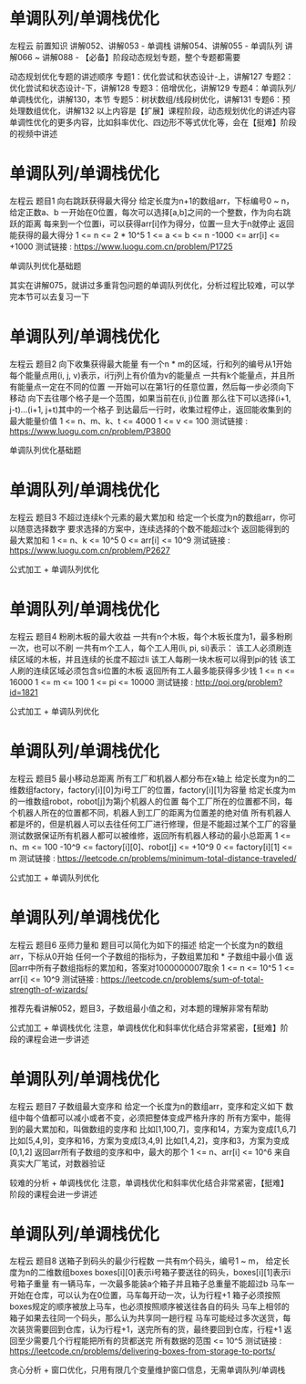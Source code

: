 <!-- Slide number: 1 -->
# 单调队列/单调栈优化
左程云
前置知识
讲解052、讲解053 - 单调栈
讲解054、讲解055 - 单调队列
讲解066 ~ 讲解088 - 【必备】阶段动态规划专题，整个专题都需要

动态规划优化专题的讲述顺序
专题1：优化尝试和状态设计-上，讲解127
专题2：优化尝试和状态设计-下，讲解128
专题3：倍增优化，讲解129
专题4：单调队列/单调栈优化，讲解130，本节
专题5：树状数组/线段树优化，讲解131
专题6：预处理数组优化，讲解132
以上内容是【扩展】课程阶段，动态规划优化的讲述内容
单调性优化的更多内容，比如斜率优化、四边形不等式优化等，会在【挺难】阶段的视频中讲述

<!-- Slide number: 2 -->
# 单调队列/单调栈优化
左程云
题目1
向右跳跃获得最大得分
给定长度为n+1的数组arr，下标编号0 ~ n，给定正数a、b
一开始在0位置，每次可以选择[a,b]之间的一个整数，作为向右跳跃的距离
每来到一个位置i，可以获得arr[i]作为得分，位置一旦大于n就停止
返回能获得的最大得分
1 <= n <= 2 * 10^5
1 <= a <= b <= n
-1000 <= arr[i] <= +1000
测试链接 : https://www.luogu.com.cn/problem/P1725

单调队列优化基础题

其实在讲解075，就讲过多重背包问题的单调队列优化，分析过程比较难，可以学完本节可以去复习一下

<!-- Slide number: 3 -->
# 单调队列/单调栈优化
左程云
题目2
向下收集获得最大能量
有一个n * m的区域，行和列的编号从1开始
每个能量点用(i, j, v)表示，i行j列上有价值为v的能量点
一共有k个能量点，并且所有能量点一定在不同的位置
一开始可以在第1行的任意位置，然后每一步必须向下移动
向下去往哪个格子是一个范围，如果当前在(i, j)位置
那么往下可以选择(i+1, j-t)...(i+1, j+t)其中的一个格子
到达最后一行时，收集过程停止，返回能收集到的最大能量价值
1 <= n、m、k、t <= 4000
1 <= v <= 100
测试链接 : https://www.luogu.com.cn/problem/P3800

单调队列优化基础题

<!-- Slide number: 4 -->
# 单调队列/单调栈优化
左程云
题目3
不超过连续k个元素的最大累加和
给定一个长度为n的数组arr，你可以随意选择数字
要求选择的方案中，连续选择的个数不能超过k个
返回能得到的最大累加和
1 <= n、k <= 10^5
0 <= arr[i] <= 10^9
测试链接 : https://www.luogu.com.cn/problem/P2627

公式加工 + 单调队列优化

<!-- Slide number: 5 -->
# 单调队列/单调栈优化
左程云
题目4
粉刷木板的最大收益
一共有n个木板，每个木板长度为1，最多粉刷一次，也可以不刷
一共有m个工人，每个工人用(li, pi, si)表示：
该工人必须刷连续区域的木板，并且连续的长度不超过li
该工人每刷一块木板可以得到pi的钱
该工人刷的连续区域必须包含si位置的木板
返回所有工人最多能获得多少钱
1 <= n <= 16000
1 <= m <= 100
1 <= pi <= 10000
测试链接 : http://poj.org/problem?id=1821

公式加工 + 单调队列优化

<!-- Slide number: 6 -->
# 单调队列/单调栈优化
左程云
题目5
最小移动总距离
所有工厂和机器人都分布在x轴上
给定长度为n的二维数组factory，factory[i][0]为i号工厂的位置，factory[i][1]为容量
给定长度为m的一维数组robot，robot[j]为第j个机器人的位置
每个工厂所在的位置都不同，每个机器人所在的位置都不同，机器人到工厂的距离为位置差的绝对值
所有机器人都是坏的，但是机器人可以去往任何工厂进行修理，但是不能超过某个工厂的容量
测试数据保证所有机器人都可以被维修，返回所有机器人移动的最小总距离
1 <= n、m <= 100
-10^9 <= factory[i][0]、robot[j] <= +10^9
0 <= factory[i][1] <= m
测试链接 : https://leetcode.cn/problems/minimum-total-distance-traveled/

公式加工 + 单调队列优化

<!-- Slide number: 7 -->
# 单调队列/单调栈优化
左程云
题目6
巫师力量和
题目可以简化为如下的描述
给定一个长度为n的数组arr，下标从0开始
任何一个子数组的指标为，子数组累加和 * 子数组中最小值
返回arr中所有子数组指标的累加和，答案对1000000007取余
1 <= n <= 10^5
1 <= arr[i] <= 10^9
测试链接 : https://leetcode.cn/problems/sum-of-total-strength-of-wizards/

推荐先看讲解052，题目3，子数组最小值之和，对本题的理解非常有帮助

公式加工 + 单调栈优化
注意，单调栈优化和斜率优化结合非常紧密，【挺难】阶段的课程会进一步讲述

<!-- Slide number: 8 -->
# 单调队列/单调栈优化
左程云
题目7
子数组最大变序和
给定一个长度为n的数组arr，变序和定义如下
数组中每个值都可以减小或者不变，必须把整体变成严格升序的
所有方案中，能得到的最大累加和，叫做数组的变序和
比如[1,100,7]，变序和14，方案为变成[1,6,7]
比如[5,4,9]，变序和16，方案为变成[3,4,9]
比如[1,4,2]，变序和3，方案为变成[0,1,2]
返回arr所有子数组的变序和中，最大的那个
1 <= n、arr[i] <= 10^6
来自真实大厂笔试，对数器验证

较难的分析 + 单调栈优化
注意，单调栈优化和斜率优化结合非常紧密，【挺难】阶段的课程会进一步讲述

<!-- Slide number: 9 -->
# 单调队列/单调栈优化
左程云
题目8
送箱子到码头的最少行程数
一共有m个码头，编号1 ~ m， 给定长度为n的二维数组boxes
boxes[i][0]表示i号箱子要送往的码头，boxes[i][1]表示i号箱子重量
有一辆马车，一次最多能装a个箱子并且箱子总重量不能超过b
马车一开始在仓库，可以认为在0位置，马车每开动一次，认为行程+1
箱子必须按照boxes规定的顺序被放上马车，也必须按照顺序被送往各自的码头
马车上相邻的箱子如果去往同一个码头，那么认为共享同一趟行程
马车可能经过多次送货，每次装货需要回到仓库，认为行程+1，送完所有的货，最终要回到仓库，行程+1
返回至少需要几个行程能把所有的货都送完
所有数据的范围 <= 10^5
测试链接 : https://leetcode.cn/problems/delivering-boxes-from-storage-to-ports/

贪心分析 + 窗口优化，只用有限几个变量维护窗口信息，无需单调队列/单调栈